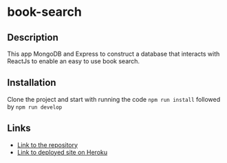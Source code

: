 # book-search

## Description
This app MongoDB and Express to construct a database that interacts with ReactJs to enable an easy to use book search.

## Installation
Clone the project and start with running the code `npm run install` followed by `npm run develop`

## Links
* [Link to the repository](https://github.com/onionchop/book-search)
* [Link to deployed site on Heroku](https://secure-meadow-97444.herokuapp.com/)